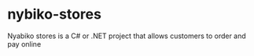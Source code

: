# nybiko-stores
Nyabiko stores is a C# or .NET project that allows customers to order and pay online 
